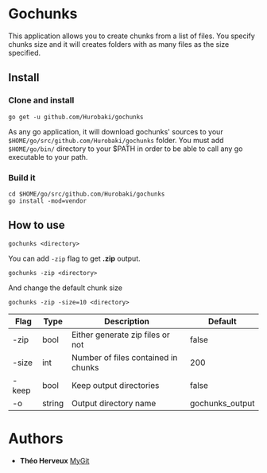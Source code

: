 # Gochunks

This application allows you to create chunks from a list of files. You specify chunks size and it will creates folders with as many files as the size specified.


## Install

### Clone and install

```shell script
go get -u github.com/Hurobaki/gochunks
```

As any go application, it will download gochunks' sources to your `$HOME/go/src/github.com/Hurobaki/gochunks` folder.
You must add `$HOME/go/bin/` directory to your $PATH in order to be able to call any go executable to your path.

### Build it

```shell script
cd $HOME/go/src/github.com/Hurobaki/gochunks
go install -mod=vendor
```

## How to use

```shell script
gochunks <directory>
```

You can add `-zip` flag to get **.zip** output.

```shell script
gochunks -zip <directory>
```

And change the default chunk size

```shell script
gochunks -zip -size=10 <directory>
```

| Flag  | Type   | Description | Default |
| ----  | ------ | ----------- | ------- |
| -zip  | bool   | Either generate zip files or not     | false           |
| -size | int    | Number of files contained in chunks  | 200             |
| -keep | bool   | Keep output directories              | false           |
| -o    | string | Output directory name                | gochunks_output |

# Authors

*   **Théo Herveux** [MyGit](https://github.com/Hurobaki)